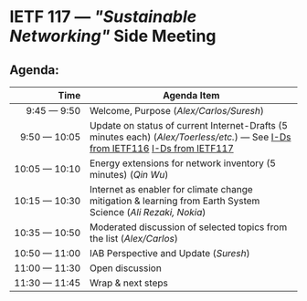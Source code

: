 # IETF 117 &mdash; _"Sustainable Networking"_ Side Meeting

## Agenda:

|Time|Agenda Item|
|---:|---|
| 9:45&nbsp;&mdash;&nbsp;9:50  | Welcome, Purpose (_Alex/Carlos/Suresh_) |
| 9:50&nbsp;&mdash;&nbsp;10:05 | Update on status of current Internet-Drafts (5 minutes each) (_Alex/Toerless/etc._) &mdash; See [I-Ds from IETF116](https://github.com/cpignata/e-impact/tree/main/ietf116/ids) [I-Ds from IETF117](https://github.com/cpignata/e-impact/tree/main/ietf117/ids) |
| 10:05&nbsp;&mdash;&nbsp;10:10 | Energy extensions for network inventory (5 minutes) (_Qin Wu_) |
| 10:15&nbsp;&mdash;&nbsp;10:30 | Internet as enabler for climate change mitigation & learning from Earth System Science (_Ali Rezaki, Nokia_) |
| 10:35&nbsp;&mdash;&nbsp;10:50 | Moderated discussion of selected topics from the list (_Alex/Carlos_) |
| 10:50&nbsp;&mdash;&nbsp;11:00 | IAB Perspective and Update (_Suresh_) |
| 11:00&nbsp;&mdash;&nbsp;11:30 | Open discussion |
| 11:30&nbsp;&mdash;&nbsp;11:45 | Wrap & next steps |



